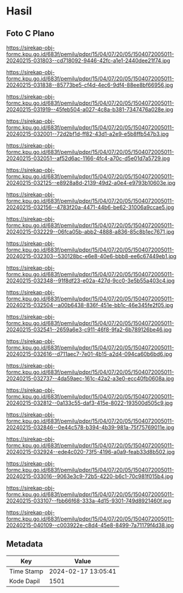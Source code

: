 # Hasil

## Foto C Plano

https://sirekap-obj-formc.kpu.go.id/683f/pemilu/pdpr/15/04/07/20/05/1504072005011-20240215-031803--cd718092-9446-42fc-a1e1-2440dee21f74.jpg

https://sirekap-obj-formc.kpu.go.id/683f/pemilu/pdpr/15/04/07/20/05/1504072005011-20240215-031838--85773be5-cf4d-4ec6-9df4-88ee8bf66956.jpg

https://sirekap-obj-formc.kpu.go.id/683f/pemilu/pdpr/15/04/07/20/05/1504072005011-20240215-031919--45feb504-a027-4c8a-b381-7347476a028e.jpg

https://sirekap-obj-formc.kpu.go.id/683f/pemilu/pdpr/15/04/07/20/05/1504072005011-20240215-032001--72d2bf1d-ff82-43d1-a2e9-e5b8ffb547b3.jpg

https://sirekap-obj-formc.kpu.go.id/683f/pemilu/pdpr/15/04/07/20/05/1504072005011-20240215-032051--af52d6ac-1166-4fc4-a70c-d5e01d7a5729.jpg

https://sirekap-obj-formc.kpu.go.id/683f/pemilu/pdpr/15/04/07/20/05/1504072005011-20240215-032125--e8928a8d-2139-49d2-a0e4-e9793b10603e.jpg

https://sirekap-obj-formc.kpu.go.id/683f/pemilu/pdpr/15/04/07/20/05/1504072005011-20240215-032156--4783f20a-4471-44b6-be62-31006a9ccae5.jpg

https://sirekap-obj-formc.kpu.go.id/683f/pemilu/pdpr/15/04/07/20/05/1504072005011-20240215-032229--06fca05b-abb2-4888-a836-85c8b1ec7671.jpg

https://sirekap-obj-formc.kpu.go.id/683f/pemilu/pdpr/15/04/07/20/05/1504072005011-20240215-032303--530128bc-e6e8-40e6-bbb8-ee6c67449eb1.jpg

https://sirekap-obj-formc.kpu.go.id/683f/pemilu/pdpr/15/04/07/20/05/1504072005011-20240215-032348--91f8df23-e02a-427d-9cc0-3e5b55a403c4.jpg

https://sirekap-obj-formc.kpu.go.id/683f/pemilu/pdpr/15/04/07/20/05/1504072005011-20240215-032504--a00b6438-836f-451e-bb1c-46e345fe2f05.jpg

https://sirekap-obj-formc.kpu.go.id/683f/pemilu/pdpr/15/04/07/20/05/1504072005011-20240215-032541--2659a6e3-c911-46f8-9fa2-6b789126be46.jpg

https://sirekap-obj-formc.kpu.go.id/683f/pemilu/pdpr/15/04/07/20/05/1504072005011-20240215-032616--d711aec7-7e01-4b15-a2d4-094ca60b6bd6.jpg

https://sirekap-obj-formc.kpu.go.id/683f/pemilu/pdpr/15/04/07/20/05/1504072005011-20240215-032737--4da59aec-161c-42a2-a3e0-ecc40fb0608a.jpg

https://sirekap-obj-formc.kpu.go.id/683f/pemilu/pdpr/15/04/07/20/05/1504072005011-20240215-032812--0a133c55-daf3-415e-8022-193500d505c9.jpg

https://sirekap-obj-formc.kpu.go.id/683f/pemilu/pdpr/15/04/07/20/05/1504072005011-20240215-032846--0e44c578-b394-4b39-981a-75f75769011e.jpg

https://sirekap-obj-formc.kpu.go.id/683f/pemilu/pdpr/15/04/07/20/05/1504072005011-20240215-032924--ede4c020-73f5-4196-a0a9-feab33d8b502.jpg

https://sirekap-obj-formc.kpu.go.id/683f/pemilu/pdpr/15/04/07/20/05/1504072005011-20240215-033016--9063e3c9-72b5-4220-b6c1-70c981f015b4.jpg

https://sirekap-obj-formc.kpu.go.id/683f/pemilu/pdpr/15/04/07/20/05/1504072005011-20240215-033107--fbb66f68-333a-4d15-9301-749d8921460f.jpg

https://sirekap-obj-formc.kpu.go.id/683f/pemilu/pdpr/15/04/07/20/05/1504072005011-20240215-040109--c003922e-c8d4-45e8-8499-7a71179f4d38.jpg


## Metadata

| Key        | Value               |
| ---------- | ------------------- |
| Time Stamp | 2024-02-17 13:05:41 |
| Kode Dapil | 1501                |



